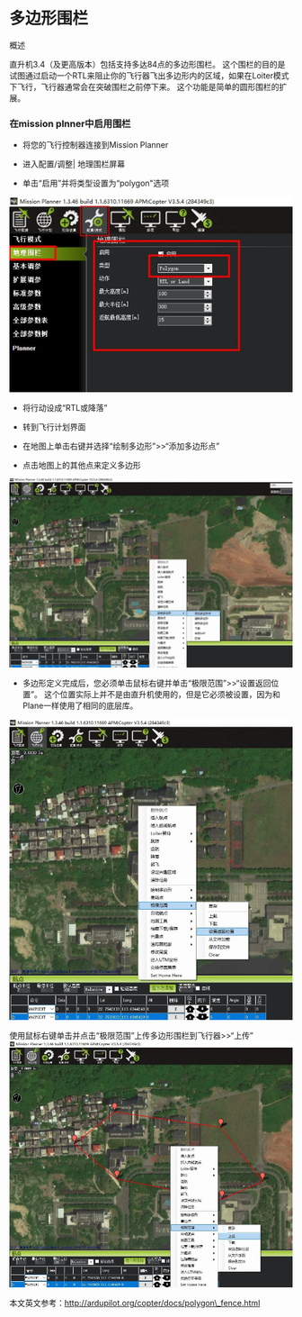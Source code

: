 # 多边形围栏

概述

直升机3.4（及更高版本）包括支持多达84点的多边形围栏。 这个围栏的目的是试图通过启动一个RTL来阻止你的飞行器飞出多边形内的区域，如果在Loiter模式下飞行，飞行器通常会在突破围栏之前停下来。 这个功能是简单的圆形围栏的扩展。

### 在mission plnner中启用围栏

* 将您的飞行控制器连接到Mission Planner

* 进入配置/调整\| 地理围栏屏幕

* 单击“启用”并将类型设置为“polygon"选项

![](/assets/geo.jpg)

* 将行动设成“RTL或降落”

* 转到飞行计划界面

* 在地图上单击右键并选择“绘制多边形”&gt;&gt;“添加多边形点”

* 点击地图上的其他点来定义多边形

![](/assets/GEO1.jpg)

* 多边形定义完成后，您必须单击鼠标右键并单击“极限范围”&gt;&gt;“设置返回位置”。 这个位置实际上并不是由直升机使用的，但是它必须被设置，因为和Plane一样使用了相同的底层库。

![](/assets/GEO2.jpg)

使用鼠标右键单击并点击“极限范围”上传多边形围栏到飞行器&gt;&gt;“上传”![](/assets/GEO3.jpg)

本文英文参考：http://ardupilot.org/copter/docs/polygon\_fence.html


